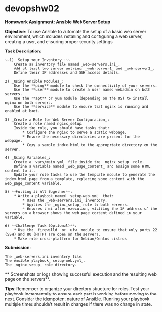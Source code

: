 # devopshw02

**Homework Assignment: Ansible Web Server Setup**

**Objective**: To use Ansible to automate the setup of a basic web server environment, 
which includes installing and configuring a web server, creating a user, and ensuring proper security settings.

**Task Description**:

    ~~1) _Setup your Inventory_:~~
        Create an inventory file named _web-servers.ini_.
        Add at least two server entries: _web-server1_ and _web-server2_.
        Define their IP addresses and SSH access details.

    2) _Using Ansible Modules_:
        Use the **ping** module to check the connectivity of your servers.
        Use the **user** module to create a user named webadmin on both servers.
        Use the **apt** or yum module (depending on the OS) to install nginx on both servers.
        Use the **service** module to ensure that nginx is running and enabled at boot.

    3) _Create a Role for Web Server Configuration_:
        Create a role named nginx_setup.
        Inside the role, you should have tasks that:
            * Configure the nginx to serve a static webpage.
            * Ensure the necessary directories are present for the webpage.
            * Copy a sample index.html to the appropriate directory on the server.

    4) _Using Variables_:
        Create a _vars/main.yml_ file inside the _nginx_setup_ role.
        Define a variable named _web_page_content_ and assign some HTML content to it.
        Update your role tasks to use the template module to generate the index.html page from a template, replacing some content with the web_page_content variable.

    5) **Putting it All Together**:
        * Write a playbook named _setup-web.yml_ that:
            * Uses the _web-servers.ini_ inventory.
            * Applies the _nginx_setup_ role to both servers.
            * Ensures that after execution, visiting the IP address of the servers on a browser shows the web page content defined in your variable.

    6) **Challenge Task (Optional)**:
        * Use the _firewalld_ or _ufw_ module to ensure that only ports 22 (SSH) and 80 (HTTP) are open on the servers.
        * Make role cross-platform for Debian/Centos distros

**Submission**:

    The _web-servers.ini inventory file.
    The Ansible playbook_ setup-web.yml_.
    The _nginx_setup_ role directory.
   ** Screenshots or logs showing successful execution and the resulting web page on the servers**.

**Tips**:
    Remember to organize your directory structure for roles.
    Test your playbook incrementally to ensure each part is working before moving to the next.
    Consider the idempotent nature of Ansible. Running your playbook multiple times shouldn’t result in changes if there was no change in state.
